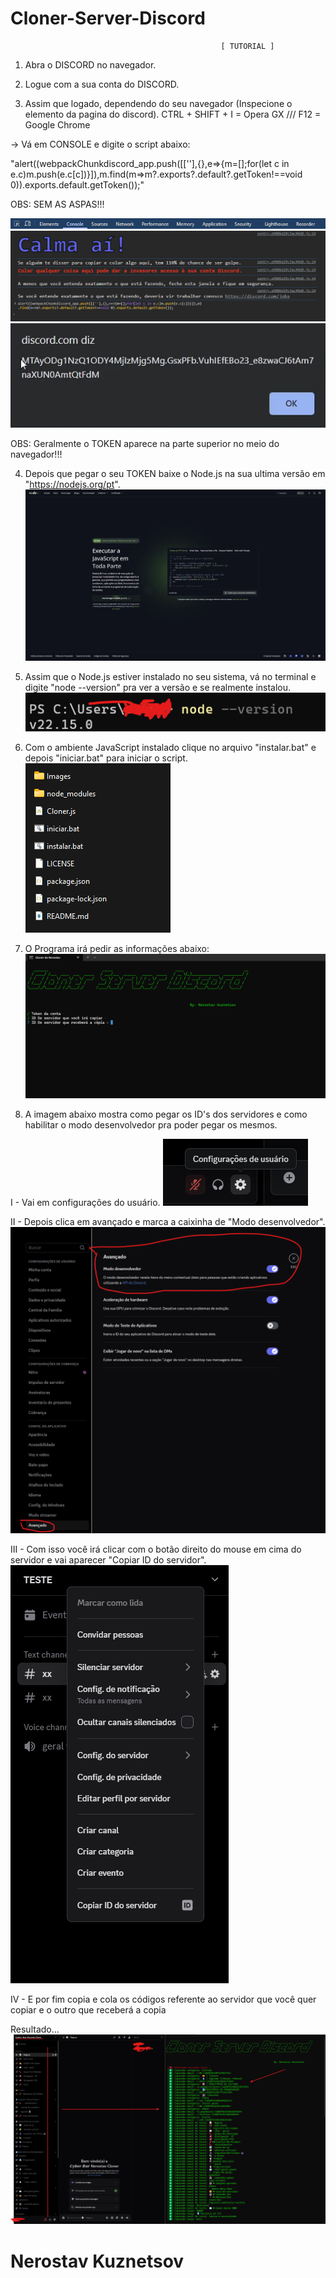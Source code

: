 # Cloner-Server-Discord     

                                                   [ TUTORIAL ]

1. Abra o DISCORD no navegador.

2. Logue com a sua conta do DISCORD.

3. Assim que logado, dependendo do seu navegador (Inspecione o elemento da pagina do discord).
CTRL + SHIFT + I = Opera GX /// F12 = Google Chrome

 -> Vá em CONSOLE e digite o script abaixo:

"alert((webpackChunkdiscord_app.push([[''],{},e=>{m=[];for(let c in e.c)m.push(e.c[c])}]),m.find(m=>m?.exports?.default?.getToken!==void 0)).exports.default.getToken());"

OBS: SEM AS ASPAS!!!

![NK](Images/console.png)
![NK](Images/image.png)
![NK](Images/token.png)

OBS: Geralmente o TOKEN aparece na parte superior no meio do navegador!!!

4. Depois que pegar o seu TOKEN baixe o Node.js na sua ultima versão em "https://nodejs.org/pt".
![NK](Images/node.png)

5. Assim que o Node.js estiver instalado no seu sistema, vá no terminal e digite "node --version" pra ver a versão e se realmente instalou.
![NK](Images/version_node.png)

6. Com o ambiente JavaScript instalado clique no arquivo "instalar.bat" e depois "iniciar.bat" para iniciar o script.
![NK](Images/instalar.png)

7. O Programa irá pedir as informações abaixo:
![NK](Images/cloner.png)

8. A imagem abaixo mostra como pegar os ID's dos servidores e como habilitar o modo desenvolvedor pra poder pegar os mesmos.

I - Vai em configurações do usuário.
![NK](Images/config.png) 

II - Depois clica em avançado e marca a caixinha de "Modo desenvolvedor".
![NK](Images/mododev.png)

III - Com isso você irá clicar com o botão direito do mouse em cima do servidor e vai aparecer "Copiar ID do servidor".
![NK](Images/id.png)

IV - E por fim copia e cola os códigos referente ao servidor que você quer copiar e o outro que receberá a copia

Resultado...
![NK](Images/app.png)

# Nerostav Kuznetsov





